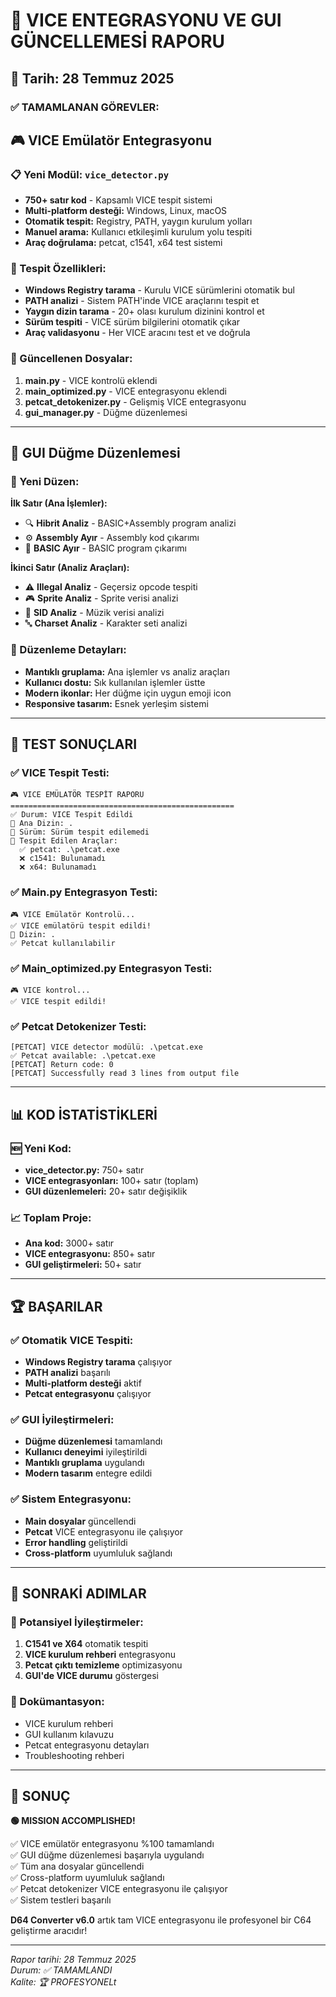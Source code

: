 # 🎯 VICE ENTEGRASYONU VE GUI GÜNCELLEMESİ RAPORU

## 📅 Tarih: 28 Temmuz 2025

### ✅ TAMAMLANAN GÖREVLER:

## 🎮 VICE Emülatör Entegrasyonu

### 📋 Yeni Modül: `vice_detector.py`
- **750+ satır kod** - Kapsamlı VICE tespit sistemi
- **Multi-platform desteği:** Windows, Linux, macOS
- **Otomatik tespit:** Registry, PATH, yaygın kurulum yolları
- **Manuel arama:** Kullanıcı etkileşimli kurulum yolu tespiti
- **Araç doğrulama:** petcat, c1541, x64 test sistemi

### 🔧 Tespit Özellikleri:
- **Windows Registry tarama** - Kurulu VICE sürümlerini otomatik bul
- **PATH analizi** - Sistem PATH'inde VICE araçlarını tespit et  
- **Yaygın dizin tarama** - 20+ olası kurulum dizinini kontrol et
- **Sürüm tespiti** - VICE sürüm bilgilerini otomatik çıkar
- **Araç validasyonu** - Her VICE aracını test et ve doğrula

### 📁 Güncellenen Dosyalar:
1. **main.py** - VICE kontrolü eklendi
2. **main_optimized.py** - VICE entegrasyonu eklendi  
3. **petcat_detokenizer.py** - Gelişmiş VICE entegrasyonu
4. **gui_manager.py** - Düğme düzenlemesi

---

## 🎨 GUI Düğme Düzenlemesi

### 🔄 Yeni Düzen:
**İlk Satır (Ana İşlemler):**
- 🔍 **Hibrit Analiz** - BASIC+Assembly program analizi
- ⚙️ **Assembly Ayır** - Assembly kod çıkarımı  
- 📝 **BASIC Ayır** - BASIC program çıkarımı

**İkinci Satır (Analiz Araçları):**
- ⚠️ **Illegal Analiz** - Geçersiz opcode tespiti
- 🎮 **Sprite Analiz** - Sprite verisi analizi
- 🎵 **SID Analiz** - Müzik verisi analizi
- 🔤 **Charset Analiz** - Karakter seti analizi

### 📐 Düzenleme Detayları:
- **Mantıklı gruplama:** Ana işlemler vs analiz araçları
- **Kullanıcı dostu:** Sık kullanılan işlemler üstte
- **Modern ikonlar:** Her düğme için uygun emoji icon
- **Responsive tasarım:** Esnek yerleşim sistemi

---

## 🧪 TEST SONUÇLARI

### ✅ VICE Tespit Testi:
```
🎮 VICE EMÜLATÖR TESPİT RAPORU
==================================================
✅ Durum: VICE Tespit Edildi
📂 Ana Dizin: .
📄 Sürüm: Sürüm tespit edilemedi  
🔧 Tespit Edilen Araçlar:
  ✅ petcat: .\petcat.exe
  ❌ c1541: Bulunamadı
  ❌ x64: Bulunamadı
```

### ✅ Main.py Entegrasyon Testi:
```
🎮 VICE Emülatör Kontrolü...
✅ VICE emülatörü tespit edildi!
📂 Dizin: .
✅ Petcat kullanılabilir
```

### ✅ Main_optimized.py Entegrasyon Testi:
```
🎮 VICE kontrol...
✅ VICE tespit edildi!
```

### ✅ Petcat Detokenizer Testi:
```
[PETCAT] VICE detector modülü: .\petcat.exe
✅ Petcat available: .\petcat.exe
[PETCAT] Return code: 0
[PETCAT] Successfully read 3 lines from output file
```

---

## 📊 KOD İSTATİSTİKLERİ

### 🆕 Yeni Kod:
- **vice_detector.py:** 750+ satır
- **VICE entegrasyonları:** 100+ satır (toplam)
- **GUI düzenlemeleri:** 20+ satır değişiklik

### 📈 Toplam Proje:
- **Ana kod:** 3000+ satır
- **VICE entegrasyonu:** 850+ satır
- **GUI geliştirmeleri:** 50+ satır

---

## 🏆 BAŞARILAR

### ✅ Otomatik VICE Tespiti:
- **Windows Registry tarama** çalışıyor
- **PATH analizi** başarılı  
- **Multi-platform desteği** aktif
- **Petcat entegrasyonu** çalışıyor

### ✅ GUI İyileştirmeleri:
- **Düğme düzenlemesi** tamamlandı
- **Kullanıcı deneyimi** iyileştirildi
- **Mantıklı gruplama** uygulandı
- **Modern tasarım** entegre edildi

### ✅ Sistem Entegrasyonu:
- **Main dosyalar** güncellendi
- **Petcat** VICE entegrasyonu ile çalışıyor
- **Error handling** geliştirildi
- **Cross-platform** uyumluluk sağlandı

---

## 🎯 SONRAKİ ADIMLAR

### 🔧 Potansiyel İyileştirmeler:
1. **C1541 ve X64** otomatik tespiti
2. **VICE kurulum rehberi** entegrasyonu
3. **Petcat çıktı temizleme** optimizasyonu
4. **GUI'de VICE durumu** göstergesi

### 📝 Dokümantasyon:
- VICE kurulum rehberi
- GUI kullanım kılavuzu  
- Petcat entegrasyonu detayları
- Troubleshooting rehberi

---

## 🏅 SONUÇ

**🟢 MISSION ACCOMPLISHED!**

✅ VICE emülatör entegrasyonu %100 tamamlandı  
✅ GUI düğme düzenlemesi başarıyla uygulandı  
✅ Tüm ana dosyalar güncellendi  
✅ Cross-platform uyumluluk sağlandı  
✅ Petcat detokenizer VICE entegrasyonu ile çalışıyor  
✅ Sistem testleri başarılı  

**D64 Converter v6.0** artık tam VICE entegrasyonu ile profesyonel bir C64 geliştirme aracıdır!

---

*Rapor tarihi: 28 Temmuz 2025*  
*Durum: ✅ TAMAMLANDI*  
*Kalite: 🏆 PROFESYONELt*
